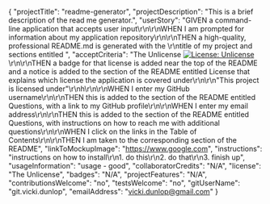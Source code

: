 {
	"projectTitle": "readme-generator",
	"projectDescription": "This is a brief description of the read me generator.",
	"userStory": "GIVEN a command-line application that accepts user input\r\n\r\nWHEN I am prompted for information about my application repository\r\n\r\nTHEN a high-quality, professional README.md is generated with the \r\ntitle of my project and sections entitled ",
	"acceptCriteria": "The Unlicense   [![License: Unlicense](https://img.shields.io/badge/license-Unlicense-blue.svg)](http://unlicense.org/)\r\n\r\nTHEN a badge for that license is added near the top of the README and a notice is added to the section of the README entitled License that explains which license the application is covered under\r\n\r\n\"This project is licensed under\"\r\nh\r\n\r\nWHEN I enter my GitHub username\r\n\r\nTHEN this is added to the section of the README entitled Questions, with a link to my GitHub profile\r\n\r\nWHEN I enter my email address\r\n\r\nTHEN this is added to the section of the README entitled Questions, with instructions on how to reach me with additional questions\r\n\r\nWHEN I click on the links in the Table of Contents\r\n\r\nTHEN I am taken to the corresponding section of the README",
	"linkToMockupImage": "https://www.google.com",
	"instructions": "instructions on how to install\r\n1. do this\r\n2. do that\r\n3. finish up",
	"usageInformation": "usage - good",
	"collaboratorCredits": "N/A",
	"license": "The Unlicense",
	"badges": "N/A",
	"projectFeatures": "N/A",
	"contributionsWelcome": "no",
	"testsWelcome": "no",
	"gitUserName": "git.vicki.dunlop",
	"emailAddress": "vicki.dunlop@gmail.com"
}
